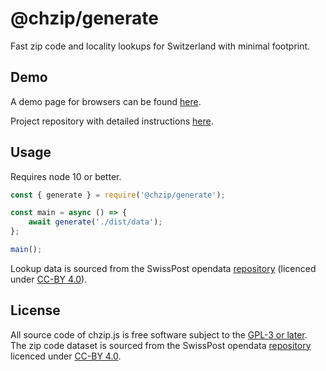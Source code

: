 @chzip/generate
===============

Fast zip code and locality lookups for Switzerland with minimal
footprint.

Demo
----

A demo page for browsers can be found [here](https://znerol.github.io/chzip-js/).

Project repository with detailed instructions [here](https://github.com/znerol/chzip-js).

Usage
-----

Requires node 10 or better.

```javascript
const { generate } = require('@chzip/generate');

const main = async () => {
    await generate('./dist/data');
};

main();
```

Lookup data is sourced from the SwissPost opendata
[repository](https://swisspost.opendatasoft.com/explore/dataset/plz_verzeichnis_v2/information/)
(licenced under [CC-BY
4.0](https://creativecommons.org/licenses/by/4.0/)).

License
-------

All source code of chzip.js is free software subject to the [GPL-3 or
later](https://www.gnu.org/licenses/gpl-3.0.en.html). The zip code
dataset is sourced from the SwissPost opendata
[repository](https://swisspost.opendatasoft.com/explore/dataset/plz_verzeichnis_v2/information/)
licenced under [CC-BY
4.0](https://creativecommons.org/licenses/by/4.0/).
